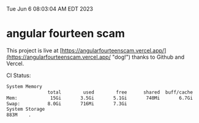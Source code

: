 Tue Jun  6 08:03:04 AM EDT 2023

# angular fourteen scam


This project is live at [https://angularfourteenscam.vercel.app/](https://angularfourteenscam.vercel.app/ "dog!") thanks to Github and Vercel.

CI Status: 

```bash
System Memory
               total        used        free      shared  buff/cache   available
Mem:            15Gi       3.5Gi       5.1Gi       740Mi       6.7Gi        10Gi
Swap:          8.0Gi       716Mi       7.3Gi
System Storage
883M	.
```
```bash
